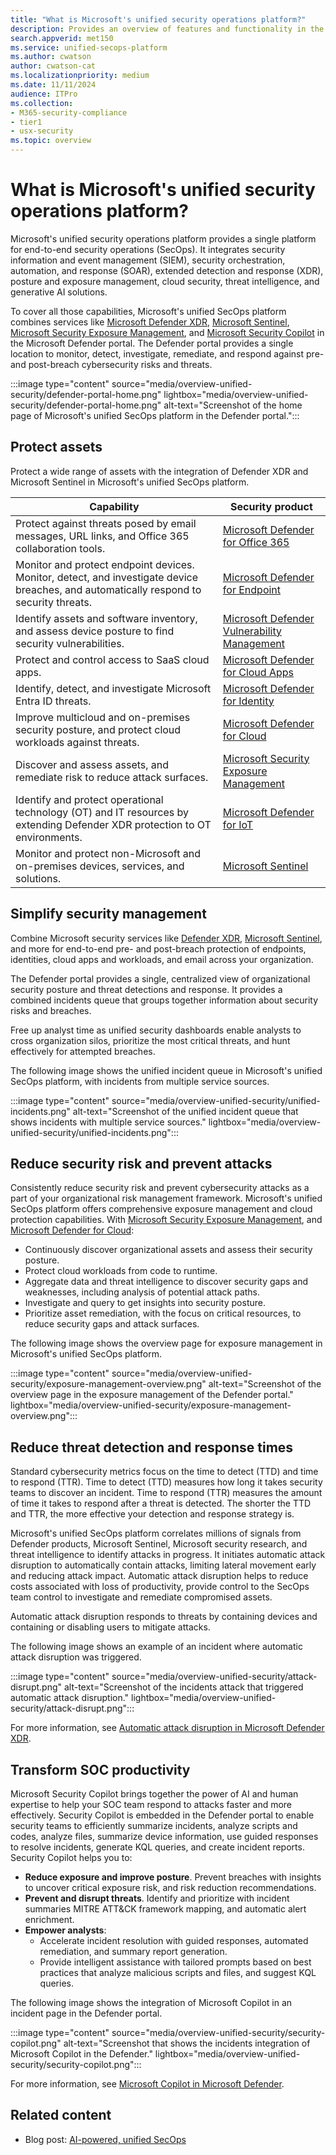 ```yaml
---
title: "What is Microsoft's unified security operations platform?"
description: Provides an overview of features and functionality in the Microsoft's unified security operations platform
search.appverid: met150
ms.service: unified-secops-platform
ms.author: cwatson
author: cwatson-cat
ms.localizationpriority: medium
ms.date: 11/11/2024
audience: ITPro
ms.collection:
- M365-security-compliance
- tier1
- usx-security
ms.topic: overview
---
```


# What is Microsoft's unified security operations platform?

Microsoft's unified security operations platform provides a single platform for end-to-end security operations (SecOps). It integrates security information and event management (SIEM), security orchestration, automation, and response (SOAR), extended detection and response (XDR), posture and exposure management, cloud security, threat intelligence, and generative AI solutions.

To cover all those capabilities, Microsoft's unified SecOps platform combines services like [Microsoft Defender XDR](/defender-xdr/microsoft-365-defender), [Microsoft Sentinel](/azure/sentinel/overview), [Microsoft Security Exposure Management](/security-exposure-management/microsoft-security-exposure-management), and [Microsoft Security Copilot](/copilot/security/microsoft-security-copilot) in the Microsoft Defender portal. The Defender portal provides a single location to monitor, detect, investigate, remediate, and respond against pre- and post-breach cybersecurity risks and threats.

:::image type="content" source="media/overview-unified-security/defender-portal-home.png" lightbox="media/overview-unified-security/defender-portal-home.png" alt-text="Screenshot of the home page of Microsoft's unified SecOps platform in the Defender portal.":::

## Protect assets

Protect a wide range of assets with the integration of Defender XDR and Microsoft Sentinel in Microsoft's unified SecOps platform.

|Capability  |Security product  |
|---------|---------|
|Protect against threats posed by email messages, URL links, and Office 365 collaboration tools.     |   [Microsoft Defender for Office 365](/defender-office-365/mdo-about)      |
|Monitor and protect endpoint devices. Monitor, detect, and investigate device breaches, and automatically respond to security threats.    |     [Microsoft Defender for Endpoint](/defender-endpoint/microsoft-defender-endpoint)    |
|Identify assets and software inventory, and assess device posture to find security vulnerabilities.|[Microsoft Defender Vulnerability Management](/defender-vulnerability-management/defender-vulnerability-management)|
|Protect and control access to SaaS cloud apps.|[Microsoft Defender for Cloud Apps](/defender-cloud-apps/what-is-defender-for-cloud-apps)|
|Identify, detect, and investigate Microsoft Entra ID threats.|[Microsoft Defender for Identity](/defender-for-identity/what-is)|
|Improve multicloud and on-premises security posture, and protect cloud workloads against threats.|[Microsoft Defender for Cloud](/azure/defender-for-cloud/defender-for-cloud-introduction)|
|Discover and assess assets, and remediate risk to reduce attack surfaces.|[Microsoft Security Exposure Management](/security-exposure-management/microsoft-security-exposure-management)|
|Identify and protect operational technology (OT) and IT resources by extending Defender XDR protection to OT environments.|[Microsoft Defender for IoT](/defender-for-iot/microsoft-defender-iot)|
|Monitor and protect non-Microsoft and on-premises devices, services, and solutions. | [Microsoft Sentinel](/azure/sentinel/overview) |

## Simplify security management

Combine Microsoft security services like [Defender XDR](/defender-xdr/microsoft-365-defender), [Microsoft Sentinel](/azure/sentinel/overview), and more for end-to-end pre- and post-breach protection of endpoints, identities, cloud apps and workloads, and email across your organization.

The Defender portal provides a single, centralized view of organizational security posture and threat detections and response. It provides a combined incidents queue that groups together information about security risks and breaches.

Free up analyst time as unified security dashboards enable analysts to cross organization silos, prioritize the most critical threats, and hunt effectively for attempted breaches.

The following image shows the unified incident queue in Microsoft's unified SecOps platform, with incidents from multiple service sources.

:::image type="content" source="media/overview-unified-security/unified-incidents.png" alt-text="Screenshot of the unified incident queue that shows incidents with multiple service sources." lightbox="media/overview-unified-security/unified-incidents.png":::

## Reduce security risk and prevent attacks

Consistently reduce security risk and prevent cybersecurity attacks as a part of your organizational risk management framework. Microsoft's unified SecOps platform offers comprehensive exposure management and cloud protection capabilities. With [Microsoft Security Exposure Management](/security-exposure-management/microsoft-security-exposure-management), and [Microsoft Defender for Cloud](/azure/defender-for-cloud/defender-for-cloud-introduction):

- Continuously discover organizational assets and assess their security posture.  
- Protect cloud workloads from code to runtime.
- Aggregate data and threat intelligence to discover security gaps and weaknesses, including analysis of potential attack paths.
- Investigate and query to get insights into security posture.
- Prioritize asset remediation, with the focus on critical resources, to reduce security gaps and attack surfaces.

The following image shows the overview page for exposure management in Microsoft's unified SecOps platform.

:::image type="content" source="media/overview-unified-security/exposure-management-overview.png" alt-text="Screenshot of the overview page in the exposure management of the Defender portal." lightbox="media/overview-unified-security/exposure-management-overview.png":::

## Reduce threat detection and response times

Standard cybersecurity metrics focus on the time to detect (TTD) and time to respond (TTR). Time to detect (TTD) measures how long it takes security teams to discover an incident. Time to respond (TTR) measures the amount of time it takes to respond after a threat is detected. The shorter the TTD and TTR, the more effective your detection and response strategy is.

Microsoft's unified SecOps platform correlates millions of signals from Defender products, Microsoft Sentinel, Microsoft security research, and threat intelligence to identify attacks in progress. It initiates automatic attack disruption to automatically contain attacks, limiting lateral movement early and reducing attack impact. Automatic attack disruption helps to reduce costs associated with loss of productivity, provide control to the SecOps team control to investigate and remediate compromised assets.

Automatic attack disruption responds to threats by containing devices and containing or disabling users to mitigate attacks. 

The following image shows an example of an incident where automatic attack disruption was triggered.

:::image type="content" source="media/overview-unified-security/attack-disrupt.png" alt-text="Screenshot of the incidents attack that triggered automatic attack disruption." lightbox="media/overview-unified-security/attack-disrupt.png":::

For more information, see [Automatic attack disruption in Microsoft Defender XDR](/defender-xdr/automatic-attack-disruption).

## Transform SOC productivity

Microsoft Security Copilot brings together the power of AI and human expertise to help your SOC team respond to attacks faster and more effectively. Security Copilot is embedded in the Defender portal to enable security teams to efficiently summarize incidents, analyze scripts and codes, analyze files, summarize device information, use guided responses to resolve incidents, generate KQL queries, and create incident reports. Security Copilot helps you to:

- **Reduce exposure and improve posture**. Prevent breaches with insights to uncover critical exposure risk, and risk reduction recommendations.
- **Prevent and disrupt threats**. Identify and prioritize with incident summaries MITRE ATT&CK framework mapping, and automatic alert enrichment.
- **Empower analysts**:
    - Accelerate incident resolution with guided responses, automated remediation, and summary report generation.
    - Provide intelligent assistance with tailored prompts based on best practices that analyze malicious scripts and files, and suggest KQL queries.

The following image shows the integration of Microsoft Copilot in an incident page in the Defender portal.

:::image type="content" source="media/overview-unified-security/security-copilot.png" alt-text="Screenshot that shows the incidents integration of Microsoft Copilot in the Defender." lightbox="media/overview-unified-security/security-copilot.png":::

For more information, see [Microsoft Copilot in Microsoft Defender](/defender-xdr/security-copilot-in-microsoft-365-defender).

## Related content

- Blog post: [AI-powered, unified SecOps](https://www.microsoft.com/security/business/solutions/ai-powered-unified-secops-platform)
